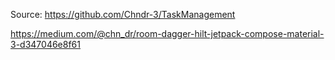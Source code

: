 Source: https://github.com/Chndr-3/TaskManagement

https://medium.com/@chn_dr/room-dagger-hilt-jetpack-compose-material-3-d347046e8f61
